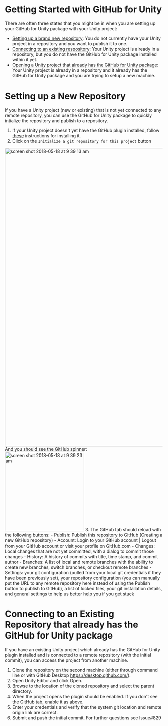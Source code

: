 # Getting Started with GitHub for Unity
There are often three states that you might be in when you are setting up your GitHub for Unity package with your Unity project:  
- [Setting up a brand new repository](#setting-up-a-new-repository): You do not currently have your Unity project in a repository and you want to publish it to one.
- [Connecting to an existing respository](#connecting-to-an-existing-repository): Your Unity project is already in a repository, but you do not have the GitHub for Unity package installed within it yet.
- [Opening a Unity project that already has the GitHub for Unity package](#connecting-to-an-existing-repository-that-already-has-the-github-for-unity-package): Your Unity project is already in a repository and it already has the GitHub for Unity package and you are trying to setup a new machine.

# Setting up a New Repository
If you have a Unity project (new or existing) that is not yet connected to any remote repository, you can use the GitHub for Unity package to quickly intialize the repository and publish to a repository. 

1. If your Unity project doesn't yet have the GitHub plugin installed, follow [these](https://github.com/github-for-unity/Unity/blob/master/docs/using/how-to-install-and-update.md) instructions for installing it.
2. Click on the `Initialize a git repository for this project` button
<img width="950" alt="screen shot 2018-05-18 at 9 39 13 am" src="https://user-images.githubusercontent.com/1314285/40246918-6d8c9156-5a7f-11e8-8087-6ffad9194969.png">  
And you should see the GitHub spinner:
<img width="253" alt="screen shot 2018-05-18 at 9 39 23 am" src="https://user-images.githubusercontent.com/1314285/40246956-906cca56-5a7f-11e8-8f93-9484d2519359.png">
3. The GitHub tab should reload with the following buttons:
  - Publish: Publish this repository to GitHub (Creating a new GitHub repository)
  - Account: Login to your GitHub account | Logout from your GitHub account or visit your profile on GitHub.com
  - Changes: Local changes that are not yet committed, with a dialog to commit those changes
  - History: A history of commits with title, time stamp, and commit author
  - Branches: A list of local and remote branches with the ability to create new branches, switch branches, or checkout remote branches
  - Settings: your git configuration (pulled from your local git credentials if they have been previously set), your repository configuration (you can manually put the URL to any remote repository here instead of using the Publish button to publish to GitHub), a list of locked files, your git installation details, and general settings to help us better help you if you get stuck

# Connecting to an Existing Repository that already has the GitHub for Unity package
If you have an existing Unity project which already has the GitHub for Unity plugin installed and is connected to a remote repository (with the initial commit), you can access the project from another machine. 
1. Clone the repository on the second machine (either through command line or with GitHub Desktop https://desktop.github.com/).
2. Open Unity Editor and click Open.
3. Browse to the location of the cloned repository and select the parent directory.
4. When the project opens the plugin should be enabled. If you don't see the GitHub tab, enable it as above.
5. Enter your credentials and verify that the system git location and remote origin link are correct.
6. Submit and push the initial commit.
For further questions see Issue#829

